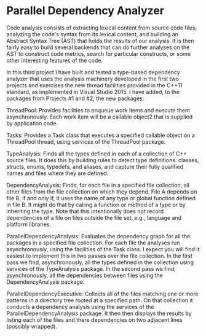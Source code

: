 ﻿# Parallel Dependency Analyzer

Code analysis consists of extracting lexical content from source code files, analyzing the code's syntax from its lexical content, and building an Abstract Syntax Tree (AST) that holds the results of our analysis. It is then fairly easy to build several backends that can do further analyses on the AST to construct code metrics, search for particular constructs, or some other interesting features of the code.

In this third project I have built and tested a type-based dependency analyzer that uses the analysis machinery developed in the first two projects and exercises the new thread facilities provided in the C++11 standard, as implemented in Visual Studio 2015. I have added, to the packages from Projects #1 and #2, the new packages:

﻿ThreadPool:
Provides facilities to enqueue work items and execute them asynchronously. Each work item will be a callable object2 that is supplied by application code.

﻿Tasks:
Provides a Task class that executes a specified callable object on a ThreadPool thread, using services of the ThreadPool package.

﻿TypeAnalysis:
Finds all the types defined in each of a collection of C++ source files. It does this by building rules to detect type definitions: classes, structs, enums, typedefs, and aliases, and capture their fully qualified names and files where they are defined.

﻿DependencyAnalysis:
Finds, for each file in a specified file collection, all other files from the file collection on which they depend. File A depends on file B, if and only if, it uses the name of any type or global function defined in file B. It might do that by calling a function or method of a type or by inheriting the type. Note that this intentionally does not record dependencies of a file on files outside the file set, e.g., language and platform libraries.

﻿ParallelDependencyAnalysis:
Evaluates the dependency graph for all the packages in a specified file collection. For each file the analyses run asynchronously, using the facilities of the Task class. I expect you will find it easiest to implement this in two passes over the file collection. In the first pass we find, asynchronously, all the types defined in the collection using services of the TypeAnalysis package. In the second pass we find, asynchronously, all the dependencies between files using the DependencyAnalysis package.

﻿ParallelDependencyExecutive:
Collects all of the files matching one or more patterns in a directory tree rooted at a specified path. On that collection it conducts a dependency analysis using the services of the ParallelDependencyAnalysis package. It then then displays the results by listing each of the files and there dependencies on two adjacent lines (possibly wrapped).
